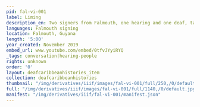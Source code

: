 ```yaml
---
pid: fal-vi-001
label: Liming
description_en: Two signers from Falmouth, one hearing and one deaf, talk about liming
languages: Falmouth signing
location: Falmouth, Guyana
length: '5:00'
year_created: November 2019
embed_url: www.youtube.com/embed/0tfvJYyiRYQ
_tags: conversation|hearing-people
rights: unknown
order: '0'
layout: deafcaribbeanhistories_item
collection: deafcaribbeanhistories
thumbnail: "/img/derivatives/iiif/images/fal-vi-001/full/250,/0/default.jpg"
full: "/img/derivatives/iiif/images/fal-vi-001/full/1140,/0/default.jpg"
manifest: "/img/derivatives/iiif/fal-vi-001/manifest.json"
---
```

